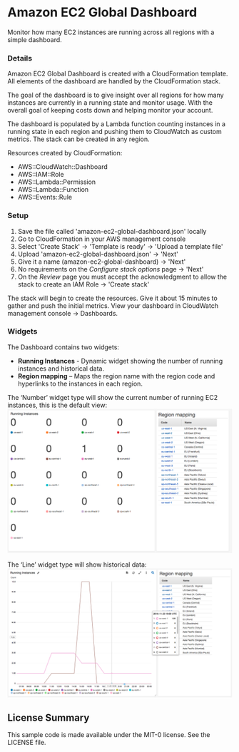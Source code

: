 # Amazon EC2 Global Dashboard

Monitor how many EC2 instances are running across all regions with a simple dashboard.

### Details

Amazon EC2 Global Dashboard is created with a CloudFormation template. All elements of the dashboard are handled by the CloudFormation stack.

The goal of the dashboard is to give insight over all regions for how many instances are currently in a running state and monitor usage. With the overall goal of keeping costs down and helping monitor your account.

The dashboard is populated by a Lambda function counting instances in a running state in each region and pushing them to CloudWatch as custom metrics. The stack can be created in any region.

Resources created by CloudFormation:
- AWS::CloudWatch::Dashboard       
- AWS::IAM::Role
- AWS::Lambda::Permission               
- AWS::Lambda::Function  
- AWS::Events::Rule

### Setup

1. Save the file called 'amazon-ec2-global-dashboard.json' locally
2. Go to CloudFormation in your AWS management console
3. Select 'Create Stack' ->  'Template is ready' -> 'Upload a template file'
4. Upload 'amazon-ec2-global-dashboard.json' -> 'Next'
5. Give it a name (amazon-ec2-global-dashboard) -> 'Next'
6. No requirements on the *Configure stack options* page -> 'Next'
7. On the *Review* page you must accept the acknowledgment to allow the stack to create an IAM Role -> 'Create stack'

The stack will begin to create the resources. Give it about 15 minutes to gather and push the initial metrics.
View your dashboard in CloudWatch management console -> Dashboards.

### Widgets

The Dashboard contains two widgets:
- **Running Instances** - Dynamic widget showing the number of running instances and historical data.
- **Region mapping** – Maps the region name with the region code and hyperlinks to the instances in each region.

The ‘Number’ widget type will show the current number of running EC2 instances, this is the default view:
![NumberType](media/NumberType.png)

The ‘Line’ widget type will show historical data:
![LineType](media/LineType.png)

## License Summary

This sample code is made available under the MIT-0 license. See the LICENSE file.
